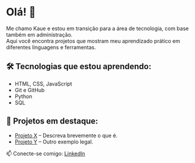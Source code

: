 # Olá! 👋

Me chamo Kaue e estou em transição para a área de tecnologia, com base também em administração.  
Aqui você encontra projetos que mostram meu aprendizado prático em diferentes linguagens e ferramentas.

## 🛠 Tecnologias que estou aprendendo:
- HTML, CSS, JavaScript
- Git e GitHub
- Python
- SQL

## 🌟 Projetos em destaque:
- [Projeto X](link) – Descreva brevemente o que é.
- [Projeto Y](link) – Outro exemplo legal.

📫 Conecte-se comigo: [LinkedIn](https://www.linkedin.com/in/kaue-vieira-de-paula-sbracci-a31466262/)
